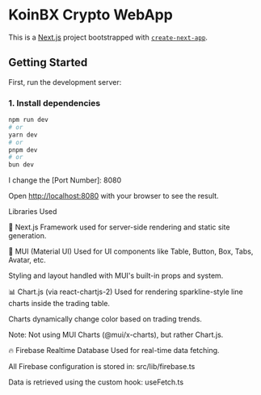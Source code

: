 # KoinBX Crypto WebApp

This is a [Next.js](https://nextjs.org) project bootstrapped with [`create-next-app`](https://nextjs.org/docs/pages/api-reference/create-next-app).

## Getting Started

First, run the development server:

### 1. Install dependencies

```bash
npm run dev
# or
yarn dev
# or
pnpm dev
# or
bun dev
```

I change the [Port Number]: 8080

Open [http://localhost:8080](http://localhost:8080) with your browser to see the result.

Libraries Used

🔧 Next.js
Framework used for server-side rendering and static site generation.

🎨 MUI (Material UI)
Used for UI components like Table, Button, Box, Tabs, Avatar, etc.

Styling and layout handled with MUI's built-in props and system.

📊 Chart.js (via react-chartjs-2)
Used for rendering sparkline-style line charts inside the trading table.

Charts dynamically change color based on trading trends.

Note: Not using MUI Charts (@mui/x-charts), but rather Chart.js.

🔥 Firebase Realtime Database
Used for real-time data fetching.

All Firebase configuration is stored in:
src/lib/firebase.ts

Data is retrieved using the custom hook:
useFetch.ts
